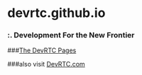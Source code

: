 devrtc.github.io
================
### :. Development For the New Frontier 

###[The DevRTC Pages](devrtc.github.io)  

###also visit [DevRTC.com](http://devrtc.com)

